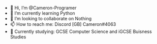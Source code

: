 - 👋 Hi, I’m @Cameron-Programer
- 🌱 I’m currently learning Python 
- 💞️ I’m looking to collaborate on Nothing 
- 📫 How to reach me: Discord [GB] Cameron#4063
- 🏫 Currently studying: GCSE Computer Science and iGCSE Buisness Studies 
<!---
Cameron-Programer/Cameron-Programer is a ✨ special ✨ repository because its `README.md` (this file) appears on your GitHub profile.
You can click the Preview link to take a look at your changes.
--->
